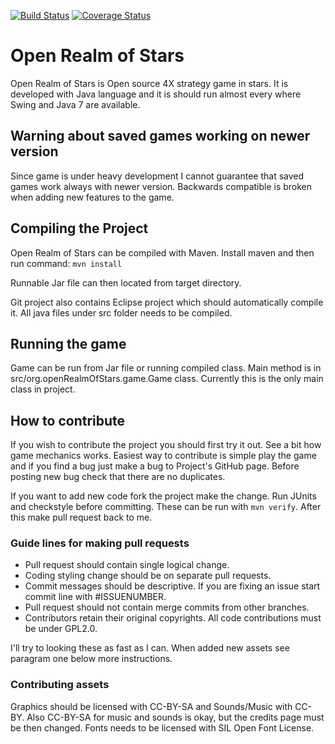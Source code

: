 [![Build Status](https://travis-ci.org/tuomount/Open-Realms-of-Stars.svg?branch=master)](https://travis-ci.org/tuomount/Open-Realms-of-Stars)
[![Coverage Status](https://coveralls.io/repos/github/tuomount/Open-Realms-of-Stars/badge.svg?branch=master)](https://coveralls.io/github/tuomount/Open-Realms-of-Stars?branch=master)

# Open Realm of Stars

Open Realm of Stars is Open source 4X strategy game in stars. It is developed 
with Java language and it is should run almost every where Swing and Java 7 are 
available.

## Warning about saved games working on newer version

Since game is under heavy development I cannot guarantee that
saved games work always with newer version. Backwards compatible is
broken when adding new features to the game.

## Compiling the Project

Open Realm of Stars can be compiled with Maven.
Install maven and then run command:
``mvn install``

Runnable Jar file can then located from target directory.

Git project also contains Eclipse project which should automatically compile it.
All java files under src folder needs to be compiled.

## Running the game

Game can be run from Jar file or running compiled class.
Main method is in src/org.openRealmOfStars.game.Game class. Currently this
is the only main class in project.

## How to contribute

If you wish to contribute the project you should first try it out. See a bit
how game mechanics works. Easiest way to contribute is simple play the game
and if you find a bug just make a bug to Project's GitHub page. Before posting
new bug check that there are no duplicates.

If you want to add new code fork the project make the change. Run JUnits and 
checkstyle before committing. These can be run with ``mvn verify``. After this make
pull request back to me.

### Guide lines for making pull requests

 * Pull request should contain single logical change. 
 * Coding styling change should be on separate pull requests.
 * Commit messages should be descriptive. If you are fixing an issue start commit line with #ISSUENUMBER.
 * Pull request should not contain merge commits from other branches.
 * Contributors retain their original copyrights. All code contributions must be under GPL2.0.
 
I'll try to looking these as fast as I can. When
added new assets see paragram one below more instructions. 

### Contributing assets

Graphics should be licensed with CC-BY-SA and Sounds/Music with CC-BY. Also CC-BY-SA
for music and sounds is okay, but the credits page must be then changed.
Fonts needs to be licensed with SIL Open Font License.

